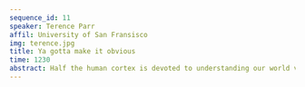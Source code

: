 ```yaml
---
sequence_id: 11
speaker: Terence Parr
affil: University of San Fransisco
img: terence.jpg
title: Ya gotta make it obvious
time: 1230
abstract: Half the human cortex is devoted to understanding our world visually and so it makes sense to leverage that processing power in order to understand, describe, and debug computational abstractions, such as machine learning models. The problem is that explaining our work visually often represents considerable extra effort, particularly if we want to employ animations.  It's also the case that we all have the urge to impress rather than illuminate.  Taken together, this can lead to papers, lectures, and classes that don't actually transmit ideas to others.  We should value simple and clear expositions most of all, making the key ideas obvious, even if it requires extraordinary effort.  We should not accept the status quo, and constantly ask ourselves if these are the best explanations and visualizations we can make. This short talk will demonstrate some state-of-the-art visualizations from explained.ai and describe their backstories.
---
```

